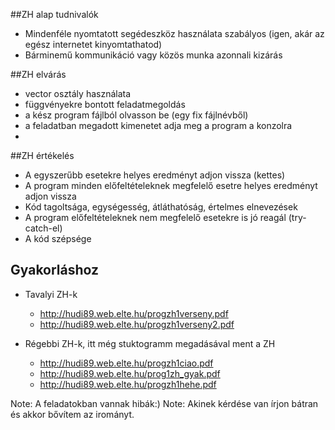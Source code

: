 ##ZH alap tudnivalók
* Mindenféle nyomtatott segédeszköz használata szabályos (igen, akár az egész internetet kinyomtathatod)
* Bárminemű kommunikáció vagy közös munka azonnali kizárás

##ZH elvárás
* vector osztály használata
* függvényekre bontott feladatmegoldás
* a kész program fájlból olvasson be (egy fix fájlnévből)
* a feladatban megadott kimenetet adja meg a program a konzolra
* 

##ZH értékelés
* A egyszerűbb esetekre helyes eredményt adjon vissza (kettes)
* A program minden előfeltételeknek megfelelő esetre helyes eredményt adjon vissza
* Kód tagoltsága, egységesség, átláthatóság, értelmes elnevezések
* A program előfeltételeknek nem megfelelő esetekre is jó reagál (try-catch-el)
* A kód szépsége


## Gyakorláshoz
* Tavalyi ZH-k 
  * http://hudi89.web.elte.hu/progzh1verseny.pdf
  * http://hudi89.web.elte.hu/progzh1verseny2.pdf

* Régebbi ZH-k, itt még stuktogramm megadásával ment a ZH
  * http://hudi89.web.elte.hu/progzh1ciao.pdf
  * http://hudi89.web.elte.hu/prog1zh_gyak.pdf
  * http://hudi89.web.elte.hu/progzh1hehe.pdf

Note: A feladatokban vannak hibák:)
Note: Akinek kérdése van írjon bátran és akkor bővítem az irományt.
